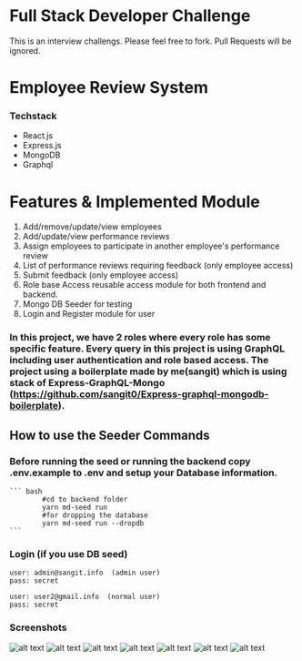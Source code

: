 # Full Stack Developer Challenge

This is an interview challengs. Please feel free to fork. Pull Requests will be ignored.

# Employee Review System

### Techstack

- React.js
- Express.js
- MongoDB
- Graphql

# Features & Implemented Module

1. Add/remove/update/view employees
2. Add/update/view performance reviews
3. Assign employees to participate in another employee's performance review
4. List of performance reviews requiring feedback (only employee access)
5. Submit feedback (only employee access)
6. Role base Access reusable access module for both frontend and backend.
7. Mongo DB Seeder for testing
8. Login and Register module for user

### In this project, we have 2 roles where every role has some specific feature. Every query in this project is using GraphQL including user authentication and role based access. The project using a boilerplate made by me(sangit) which is using stack of Express-GraphQL-Mongo (https://github.com/sangit0/Express-graphql-mongodb-boilerplate).

## How to use the Seeder Commands

### Before running the seed or running the backend copy .env.example to .env and setup your Database information.

    ``` bash
            #cd to backend folder
            yarn md-seed run
            #for dropping the database
            yarn md-seed run --dropdb
    ```

### Login (if you use DB seed)

    user: admin@sangit.info  (admin user)
    pass: secret

    user: user2@gmail.info  (normal user)
    pass: secret

### Screenshots

![alt text](https://github.com/sangit0/FullStackEngineerChallenge/blob/master/screenshots/login.png "Screenshot")
![alt text](https://github.com/sangit0/FullStackEngineerChallenge/blob/master/screenshots/create-employee.png "Screenshot")
![alt text](https://github.com/sangit0/FullStackEngineerChallenge/blob/master/screenshots/assign-employee.png "Screenshot")
![alt text](https://github.com/sangit0/FullStackEngineerChallenge/blob/master/screenshots/performance-page.png "Screenshot")
![alt text](https://github.com/sangit0/FullStackEngineerChallenge/blob/master/screenshots/edit-performances.png "Screenshot")
![alt text](https://github.com/sangit0/FullStackEngineerChallenge/blob/master/screenshots/submit-review-1.png "Screenshot")
![alt text](https://github.com/sangit0/FullStackEngineerChallenge/blob/master/screenshots/submit-review-2.png "Screenshot")
